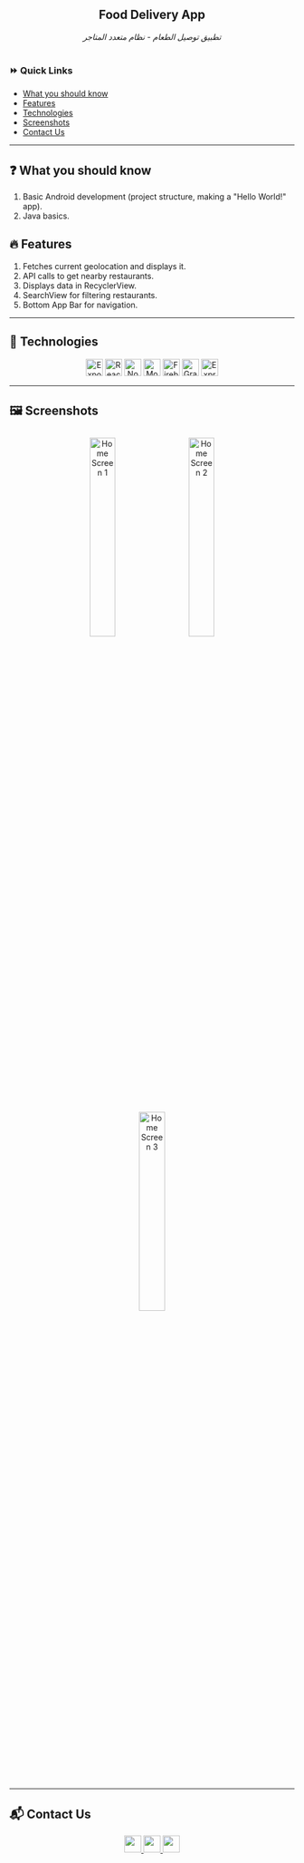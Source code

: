<div align="center">
  <h2>Food Delivery App</h2>
  <i>تطبيق توصيل الطعام - نظام متعدد المتاجر</i>
  <br/>
  <br />
</div>

### :fast_forward: Quick Links
- [What you should know](#what-you-should-know)
- [Features](#features)
- [Technologies](#technologies)
- [Screenshots](#screenshots)
- [Contact Us](#contact-us)

<hr/>

## :question: What you should know <a id="what-you-should-know"></a>
1. Basic Android development (project structure, making a "Hello World!" app).
2. Java basics.

## :fire: Features <a id="features"></a>
1. Fetches current geolocation and displays it.
2. API calls to get nearby restaurants.
3. Displays data in RecyclerView.
4. SearchView for filtering restaurants.
5. Bottom App Bar for navigation.

<hr/>

## :rocket: Technologies <a id="technologies"></a>
<div align="center">
  <img src="https://img.shields.io/badge/Expo-000?logo=expo&logoColor=white" alt="Expo" height="30"/>
  <img src="https://img.shields.io/badge/React Native-20232A?logo=react&logoColor=61DAFB" alt="React Native" height="30"/>
  <img src="https://img.shields.io/badge/Node.js-43853D?logo=node.js&logoColor=white" alt="NodeJS" height="30"/>
  <img src="https://img.shields.io/badge/MongoDB-4EA94B?logo=mongodb&logoColor=white" alt="MongoDB" height="30"/>
  <img src="https://img.shields.io/badge/Firebase-FFCA28?logo=firebase&logoColor=white" alt="Firebase" height="30"/>
  <img src="https://img.shields.io/badge/GraphQL-E10098?logo=graphql&logoColor=white" alt="GraphQL" height="30"/>
  <img src="https://img.shields.io/badge/Express.js-404D59?logo=express&logoColor=white" alt="ExpressJS" height="30"/>
</div>

<hr/>

## :framed_picture: Screenshots <a id="screenshots"></a>

<div align="center">
  <img src="Images/home_1.jpg" alt="Home Screen 1" width="30%" style="border-radius: 8px; margin: 10px;"/>
  <img src="Images/home_2.jpg" alt="Home Screen 2" width="30%" style="border-radius: 8px; margin: 10px;"/>
  <img src="Images/home_3.jpg" alt="Home Screen 3" width="30%" style="border-radius: 8px; margin: 10px;"/>
</div>

<hr/>

## :mailbox_with_mail: Contact Us <a id="contact-us"></a>
<div align="center">
  <a href="https://www.facebook.com/BloodServer">
    <img src="https://img.shields.io/badge/Facebook-blue?logo=facebook&logoColor=white" height="30">
  </a>
  <a href="https://www.instagram.com/Makavael">
    <img src="https://img.shields.io/badge/Instagram-E4405F?logo=instagram&logoColor=white" height="30">
  </a>
  <a href="https://www.linkedin.com/in/Makavael">
    <img src="https://img.shields.io/badge/LinkedIn-0A66C2?logo=linkedin&logoColor=white" height="30">
  </a>
</div>

